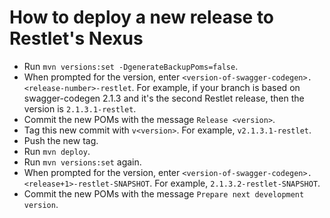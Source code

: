 # How to deploy a new release to Restlet's Nexus

- Run `mvn versions:set -DgenerateBackupPoms=false`.
- When prompted for the version, enter `<version-of-swagger-codegen>.<release-number>-restlet`. For example, if your branch is based on swagger-codegen 2.1.3 and it's the second Restlet release, then the version is `2.1.3.1-restlet`.
- Commit the new POMs with the message `Release <version>`.
- Tag this new commit with `v<version>`. For example, `v2.1.3.1-restlet`.
- Push the new tag.
- Run `mvn deploy`.
- Run `mvn versions:set` again.
- When prompted for the version, enter `<version-of-swagger-codegen>.<release+1>-restlet-SNAPSHOT`. For example, `2.1.3.2-restlet-SNAPSHOT`.
- Commit the new POMs with the message `Prepare next development version`.

